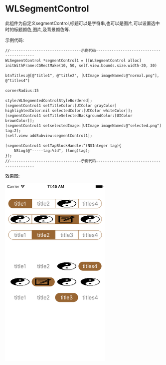 # WLSegmentControl
此组件为自定义segmentControl,标题可以是字符串,也可以是图片,可以设置选中时的标题颜色,图片,及背景颜色等.

示例代码:

    //--------------------------------示例代码------------------------------------------
    WLSegmentControl *segmentControl1 = [[WLSegmentControl alloc] initWithFrame:CGRectMake(10, 50, self.view.bounds.size.width-20, 30)
                                                                      btnTitles:@[@"title1", @"title2", [UIImage imageNamed:@"normal.png"], @"titles4"]
                                                                   cornerRadius:15
                                                                          style:WLSegmentedControlStyleBordered];
    [segmentControl1 setTitleColor:[UIColor grayColor] highlightedColor:nil selectedColor:[UIColor whiteColor]];
    [segmentControl1 setTitleSelectedBackgroundColor:[UIColor brownColor]];
    [segmentControl1 setselectedImage:[UIImage imageNamed:@"selected.png"] tag:2];
    [self.view addSubview:segmentControl1];
    
    [segmentControl1 setTapBlockHandle:^(NSInteger tag){
        NSLog(@"-----tag:%ld", (long)tag);
    }];
    //--------------------------------示例代码------------------------------------------

效果图:

![image](https://raw.githubusercontent.com/GitHubWanglei/WLSegmentControl/master/Simulator%20Screen%20Shot%202016%E5%B9%B41%E6%9C%884%E6%97%A5%2011.45.15.png)
